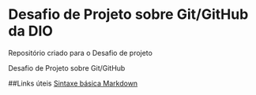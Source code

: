 # Desafio de Projeto sobre Git/GitHub da DIO

Repositório criado para o Desafio de projeto

Desafio de Projeto sobre Git/GitHub

##Links úteis
[Sintaxe básica Markdown](www.markdownguide.org/basic-syntax)
